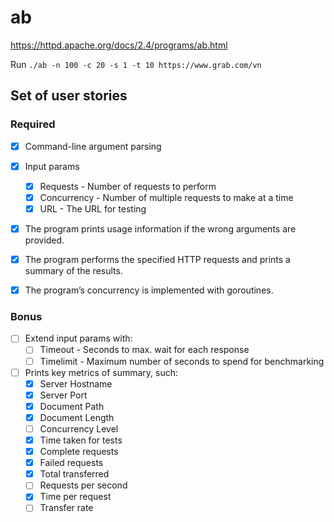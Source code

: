 # ab
https://httpd.apache.org/docs/2.4/programs/ab.html

Run `./ab -n 100 -c 20 -s 1 -t 10 https://www.grab.com/vn`

## Set of user stories

### Required
* [x] Command-line argument parsing
* [x] Input params
   * [x] Requests - Number of requests to perform
   * [x] Concurrency - Number of multiple requests to make at a time
   * [x] URL - The URL for testing
* [x] The program prints usage information if the wrong arguments are provided.
* [x] The program performs the specified HTTP requests and prints a summary of the results.
* [x] The program’s concurrency is implemented with goroutines.


### Bonus
* [ ] Extend input params with: 
   * [ ] Timeout - Seconds to max. wait for each response
   * [ ] Timelimit - Maximum number of seconds to spend for benchmarking
* [ ] Prints key metrics of summary, such:
   * [x] Server Hostname
   * [x] Server Port
   * [x] Document Path
   * [x] Document Length
   * [ ] Concurrency Level
   * [x] Time taken for tests
   * [x] Complete requests
   * [x] Failed requests
   * [x] Total transferred
   * [ ] Requests per second
   * [x] Time per request
   * [ ] Transfer rate
